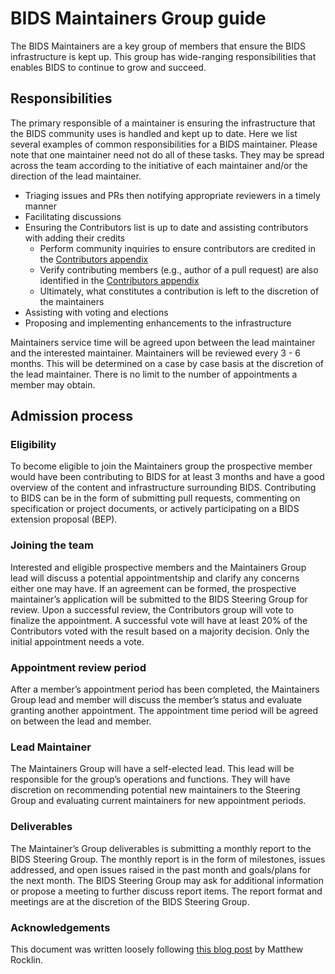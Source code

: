 # BIDS Maintainers Group guide

The BIDS Maintainers are a key group of members that ensure the BIDS infrastructure is kept up.
This group has wide-ranging responsibilities that enables BIDS to continue to grow and succeed.

## Responsibilities

The primary responsible of a maintainer is ensuring the infrastructure that the BIDS community uses is handled and kept up to date.
Here we list several examples of common responsibilities for a BIDS maintainer.
Please note that one maintainer need not do all of these tasks.
They may be spread across the team according to the initiative of each maintainer and/or the direction of the lead maintainer.

* Triaging issues and PRs then notifying appropriate reviewers in a timely manner
* Facilitating discussions
* Ensuring the Contributors list is up to date and assisting contributors with adding their credits
     * Perform community inquiries to ensure contributors are credited in the [Contributors appendix](https://bids-specification.readthedocs.io/en/stable/99-appendices/01-contributors.html)
     * Verify contributing members (e.g., author of a pull request) are also identified in the [Contributors appendix](https://bids-specification.readthedocs.io/en/stable/99-appendices/01-contributors.html)
     * Ultimately, what constitutes a contribution is left to the discretion of the maintainers
* Assisting with voting and elections
* Proposing and implementing enhancements to the infrastructure

Maintainers service time will be agreed upon between the lead maintainer and the interested maintainer.
Maintainers will be reviewed every 3 - 6 months.
This will be determined on a case by case basis at the discretion of the lead maintainer.
There is no limit to the number of appointments a member may obtain.

## Admission process

### Eligibility

To become eligible to join the Maintainers group the prospective member would have been contributing to BIDS for at least 3 months and have a good overview of the content and infrastructure surrounding BIDS.
Contributing to BIDS can be in the form of submitting pull requests, commenting on specification or project documents, or actively participating on a BIDS extension proposal (BEP).

### Joining the team

Interested and eligible prospective members and the Maintainers Group lead will discuss a potential appointmentship and clarify any concerns either one may have.
If an agreement can be formed, the prospective maintainer’s application will be submitted to the BIDS Steering Group for review.
Upon a successful review, the Contributors group will vote to finalize the appointment.
A successful vote will have at least 20% of the Contributors voted with the result based on a majority decision.
Only the initial appointment needs a vote.

### Appointment review period

After a member’s appointment period has been completed, the Maintainers Group lead and member will discuss the member’s status and evaluate granting another appointment.
The appointment time period will be agreed on between the lead and member.

### Lead Maintainer

The Maintainers Group will have a self-elected lead.
This lead will be responsible for the group’s operations and functions.
They will have discretion on recommending potential new maintainers to the Steering Group and evaluating current maintainers for new appointment periods.

### Deliverables

The Maintainer’s Group deliverables is submitting a monthly report to the BIDS Steering Group.
The monthly report is in the form of milestones, issues addressed, and open issues raised in the past month and goals/plans for the next month.
The BIDS Steering Group may ask for additional information or propose a meeting to further discuss report items.
The report format and meetings are at the discretion of the BIDS Steering Group.

### Acknowledgements

This document was written loosely following [this blog post](https://matthewrocklin.com/blog/2019/05/18/maintainer) by Matthew Rocklin.
